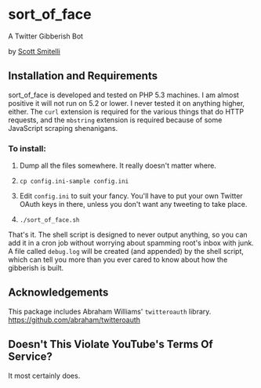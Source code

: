 sort\_of\_face
==============

A Twitter Gibberish Bot

by [Scott Smitelli](mailto:scott@smitelli.com)

Installation and Requirements
-----------------------------

sort\_of\_face is developed and tested on PHP 5.3 machines. I am almost positive
it will not run on 5.2 or lower. I never tested it on anything higher, either.
The `curl` extension is required for the various things that do HTTP requests,
and the `mbstring` extension is required because of some JavaScript scraping
shenanigans.

### To install:

1.  Dump all the files somewhere. It really doesn't matter where.

2.  `cp config.ini-sample config.ini`

3.  Edit `config.ini` to suit your fancy. You'll have to put your own Twitter
    OAuth keys in there, unless you don't want any tweeting to take place.

4.  `./sort_of_face.sh`

That's it. The shell script is designed to never output anything, so you can add
it in a cron job without worrying about spamming root's inbox with junk. A file
called `debug.log` will be created (and appended) by the shell script, which can
tell you more than you ever cared to know about how the gibberish is built.

Acknowledgements
----------------

This package includes Abraham Williams' `twitteroauth` library.
<https://github.com/abraham/twitteroauth>

Doesn't This Violate YouTube's Terms Of Service?
------------------------------------------------

It most certainly does.
